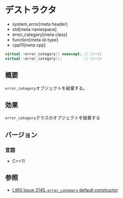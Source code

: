 # デストラクタ
* system_error[meta header]
* std[meta namespace]
* error_category[meta class]
* function[meta id-type]
* cpp11[meta cpp]

```cpp
virtual ~error_category() noexcept; // C++11
virtual ~error_category();          // C++14
```

## 概要
`error_category`オブジェクトを破棄する。


## 効果
`error_category`クラスのオブジェクトを破棄する


## バージョン
### 言語
- C++11


## 参照
- [LWG Issue 2145. `error_category` default constructor](http://www.open-std.org/jtc1/sc22/wg21/docs/lwg-defects.html#2145)
